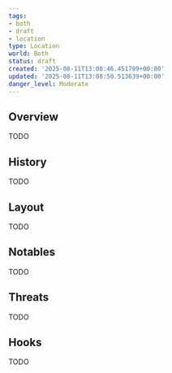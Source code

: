 ```yaml
---
tags:
- both
- draft
- location
type: Location
world: Both
status: draft
created: '2025-08-11T13:08:46.451789+00:00'
updated: '2025-08-11T13:08:50.513639+00:00'
danger_level: Moderate
---
```



## Overview

TODO
## History

TODO
## Layout

TODO
## Notables

TODO
## Threats

TODO
## Hooks

TODO

